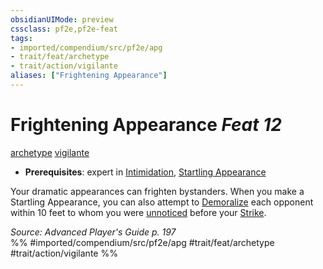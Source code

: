 ```yaml
---
obsidianUIMode: preview
cssclass: pf2e,pf2e-feat
tags:
- imported/compendium/src/pf2e/apg
- trait/feat/archetype
- trait/action/vigilante
aliases: ["Frightening Appearance"]
---
```

# Frightening Appearance  *Feat 12*  
[archetype](archetype.md)  [vigilante](rules/traits/vigilante-apg.md)  

- **Prerequisites**: expert in [Intimidation](../skills.md#Intimidation), [Startling Appearance](startling-appearance-loag.md)

Your dramatic appearances can frighten bystanders. When you make a Startling Appearance, you can also attempt to [Demoralize](demoralize.md) each opponent within 10 feet to whom you were [unnoticed](conditions.md#Unnoticed) before your [Strike](strike.md).

*Source: Advanced Player's Guide p. 197*  
%% #imported/compendium/src/pf2e/apg #trait/feat/archetype #trait/action/vigilante %%